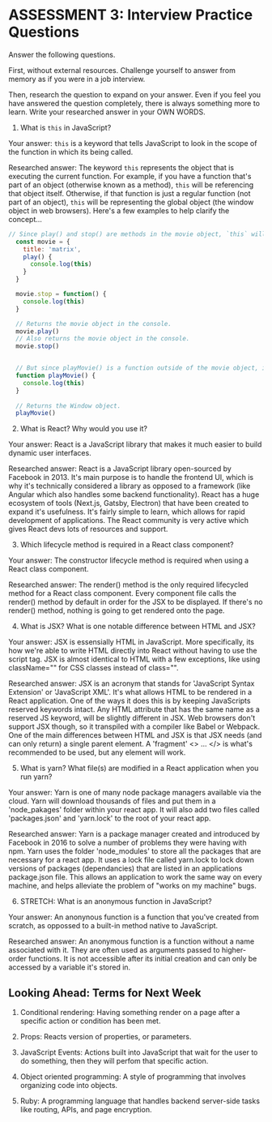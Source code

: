 # ASSESSMENT 3: Interview Practice Questions

Answer the following questions.

First, without external resources. Challenge yourself to answer from memory as if you were in a job interview.

Then, research the question to expand on your answer. Even if you feel you have answered the question completely, there is always something more to learn. Write your researched answer in your OWN WORDS.


1. What is `this` in JavaScript?

  Your answer: `this` is a keyword that tells JavaScript to look in the scope of the function in which its being called.  

  Researched answer: The keyword `this` represents the object that is executing the current function. For example, if you have a function that's part of an object (otherwise known as a method), `this` will be referencing that object itself. Otherwise, if that function is just a regular function (not part of an object), `this` will be representing the global object (the window object in web browsers). Here's a few examples to help clarify the concept...
  
```javascript
// Since play() and stop() are methods in the movie object, `this` will be referencing the movie object itself.
  const movie = {
    title: 'matrix',
    play() {
      console.log(this)
    }
  }

  movie.stop = function() {
    console.log(this)
  }

  // Returns the movie object in the console.
  movie.play()
  // Also returns the movie object in the console.
  movie.stop()


  // But since playMovie() is a function outside of the movie object, it will return the Window object in the console.
  function playMovie() {
    console.log(this)
  }
  
  // Returns the Window object.
  playMovie()

```



2. What is React? Why would you use it?

  Your answer: React is a JavaScript library that makes it much easier to build dynamic user interfaces.

  Researched answer: React is a JavaScript library open-sourced by Facebook in 2013. It's main purpose is to handle the frontend UI, which is why it's technically considered a library as opposed to a framework (like Angular which also handles some backend functionality). React has a huge ecosystem of tools (Next.js, Gatsby, Electron) that have been created to expand it's usefulness. It's fairly simple to learn, which allows for rapid development of applications. The React community is very active which gives React devs lots of resources and support.



3. Which lifecycle method is required in a React class component?

  Your answer: The constructor lifecycle method is required when using a React class component.

  Researched answer: The render() method is the only required lifecycled method for a React class component. Every component file calls the render() method by default in order for the JSX to be displayed. If there's no render() method, nothing is going to get rendered onto the page. 


4. What is JSX? What is one notable difference between HTML and JSX?

  Your answer: JSX is essensially HTML in JavaScript. More specifically, its how we're able to write HTML directly into React without having to use the script tag. JSX is almost identical to HTML with a few exceptions, like using className="" for CSS classes instead of class="".

  Researched answer: JSX is an acronym that stands for 'JavaScript Syntax Extension' or 'JavaScript XML'. It's what allows HTML to be rendered in a React application. One of the ways it does this is by keeping JavaScripts reserved keywords intact. Any HTML attribute that has the same name as a reserved JS keyword, will be slightly different in JSX. Web browsers don't support JSX though, so it transpiled with a compiler like Babel or Webpack. One of the main differences between HTML and JSX is that JSX needs (and can only return) a single parent element. A 'fragment' <> ... </> is what's recommended to be used, but any element will work.



5. What is yarn? What file(s) are modified in a React application when you run yarn?

  Your answer: Yarn is one of many node package managers available via the cloud. Yarn will download thousands of files and put them in a 'node_pakages' folder within your react app. It will also add two files called 'packages.json' and 'yarn.lock' to the root of your react app. 

  Researched answer: Yarn is a package manager created and introduced by Facebook in 2016 to solve a number of problems they were having with npm. Yarn uses the folder 'node_modules' to store all the packages that are necessary for a react app. It uses a lock file called yarn.lock to lock down versions of packages (dependancies) that are listed in an applications package.json file. This allows an application to work the same way on every machine, and helps alleviate the problem of "works on my machine" bugs.



6. STRETCH: What is an anonymous function in JavaScript?

  Your answer: An anonynous function is a function that you've created from scratch, as oppossed to a built-in method native to JavaScript.

  Researched answer: An anonymous function is a function without a name associated with it. They are often used as arguments passed to higher-order functions. It is not accessible after its initial creation and can only be accessed by a variable it's stored in.


## Looking Ahead: Terms for Next Week

1. Conditional rendering: Having something render on a page after a specific action or condition has been met.

2. Props: Reacts version of properties, or parameters.

3. JavaScript Events: Actions built into JavaScript that wait for the user to do something, then they will perfom that specific action.

4. Object oriented programming: A style of programming that involves organizing code into objects.

5. Ruby: A programming language that handles backend server-side tasks like routing, APIs, and page encryption. 
